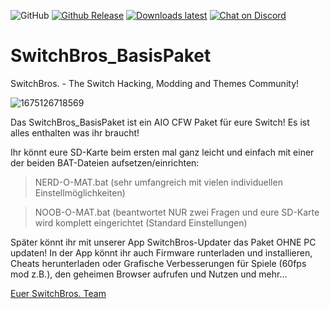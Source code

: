 <img alt="GitHub" src="https://img.shields.io/github/license/Switch-Bros/SwitchBros_BasisPaket?label=Lizenz&style=plastic"> [![Github Release](https://img.shields.io/github/v/release/Switch-Bros/SwitchBros_BasisPaket?label=Aktuelle%20Version&style=plastic)](https://github.com/Switch-Bros/SwitchBros_BasisPaket) [![Downloads latest](https://img.shields.io/github/downloads/Switch-Bros/SwitchBros_BasisPaket/113/total?label=Downloads%20Insgesamt&style=plastic)](https://github.com/Switch-Bros/SwitchBros_BasisPaket/releases) [![Chat on Discord](https://img.shields.io/discord/322458533880659969?label=SB%20Discord&style=plastic)](https://discord.com/invite/switchbros)

# SwitchBros_BasisPaket
SwitchBros. - The Switch Hacking, Modding and Themes Community!

![1675126718569](https://user-images.githubusercontent.com/13203024/215631767-8a2f5636-c273-4987-b61f-caa6b8b17cd4.png)

Das SwitchBros_BasisPaket ist ein AIO CFW Paket für eure Switch!
Es ist alles enthalten was ihr braucht!

Ihr könnt eure SD-Karte beim ersten mal ganz leicht und einfach mit einer der beiden BAT-Dateien aufsetzen/einrichten:

  > NERD-O-MAT.bat (sehr umfangreich mit vielen individuellen Einstellmöglichkeiten)

  > NOOB-O-MAT.bat (beantwortet NUR zwei Fragen und eure SD-Karte wird komplett eingerichtet (Standard Einstellungen)
  
Später könnt ihr mit unserer App SwitchBros-Updater das Paket OHNE PC updaten!
In der App könnt ihr auch Firmware runterladen und installieren, Cheats herunterladen oder Grafische Verbesserungen für Spiele (60fps mod z.B.), den geheimen Browser aufrufen und Nutzen und mehr...

[Euer SwitchBros. Team](https://discord.com/invite/switchbros)




